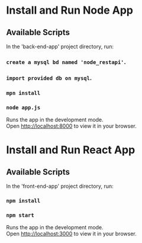 # Install and Run Node App

## Available Scripts

In the 'back-end-app' project directory, run:

### `create a mysql bd named 'node_restapi'`.
### `import provided db on mysql`.
### `mpn install`
### `node app.js`

Runs the app in the development mode.\
Open [http://localhost:8000](http://localhost:8000) to view it in your browser.


# Install and Run React App

## Available Scripts

In the 'front-end-app' project directory, run:

### `npm install`

### `npm start`

Runs the app in the development mode.\
Open [http://localhost:3000](http://localhost:3000) to view it in your browser.
